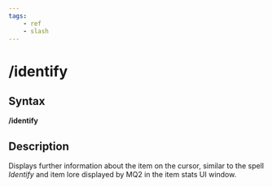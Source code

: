 ```yaml
---
tags:
    - ref
    - slash
---
```

# /identify

## Syntax

**/identify**

## Description

Displays further information about the item on the cursor, similar to the spell _Identify_ and item lore displayed by MQ2 in the item stats UI window.

